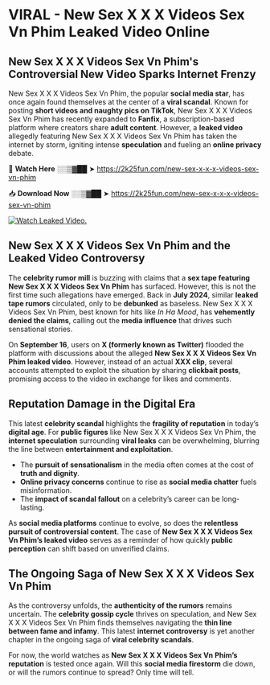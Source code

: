 # VIRAL - New Sex X X X Videos Sex Vn Phim Leaked Video Online

## **New Sex X X X Videos Sex Vn Phim's Controversial New Video Sparks Internet Frenzy**  

New Sex X X X Videos Sex Vn Phim, the popular **social media star**, has once again found themselves at the center of a **viral scandal**. Known for posting **short videos and naughty pics on TikTok**, New Sex X X X Videos Sex Vn Phim has recently expanded to **Fanfix**, a subscription-based platform where creators share **adult content**. However, a **leaked video** allegedly featuring New Sex X X X Videos Sex Vn Phim has taken the internet by storm, igniting intense **speculation** and fueling an **online privacy** debate.  

🔴 **Watch Here** ░░▒▓██ ➤ https://2k25fun.com/new-sex-x-x-x-videos-sex-vn-phim  

📥 **Download Now** ░░▒▓██ ➤ https://2k25fun.com/new-sex-x-x-x-videos-sex-vn-phim  

[![Watch Leaked Video.](https://miro.medium.com/v2/resize:fit:828/format:webp/1*cilzJN44JGOrTw9NJCrNHA.gif "Watch Leaked Video")](https://2k25fun.com/new-sex-x-x-x-videos-sex-vn-phim)

## **New Sex X X X Videos Sex Vn Phim and the Leaked Video Controversy**  

The **celebrity rumor mill** is buzzing with claims that a **sex tape featuring New Sex X X X Videos Sex Vn Phim** has surfaced. However, this is not the first time such allegations have emerged. Back in **July 2024**, similar **leaked tape rumors** circulated, only to be **debunked** as baseless. New Sex X X X Videos Sex Vn Phim, best known for hits like *In Ha Mood*, has **vehemently denied the claims**, calling out the **media influence** that drives such sensational stories.  

On **September 16**, users on **X (formerly known as Twitter)** flooded the platform with discussions about the alleged **New Sex X X X Videos Sex Vn Phim leaked video**. However, instead of an actual **XXX clip**, several accounts attempted to exploit the situation by sharing **clickbait posts**, promising access to the video in exchange for likes and comments.  

## **Reputation Damage in the Digital Era**  

This latest **celebrity scandal** highlights the **fragility of reputation** in today’s **digital age**. For **public figures** like New Sex X X X Videos Sex Vn Phim, the **internet speculation** surrounding **viral leaks** can be overwhelming, blurring the line between **entertainment and exploitation**.  

- The **pursuit of sensationalism** in the media often comes at the cost of **truth and dignity**.  
- **Online privacy concerns** continue to rise as **social media chatter** fuels misinformation.  
- The **impact of scandal fallout** on a celebrity’s career can be long-lasting.  

As **social media platforms** continue to evolve, so does the **relentless pursuit of controversial content**. The case of **New Sex X X X Videos Sex Vn Phim’s leaked video** serves as a reminder of how quickly **public perception** can shift based on unverified claims.  

## **The Ongoing Saga of New Sex X X X Videos Sex Vn Phim**  

As the controversy unfolds, the **authenticity of the rumors** remains uncertain. The **celebrity gossip cycle** thrives on speculation, and New Sex X X X Videos Sex Vn Phim finds themselves navigating the **thin line between fame and infamy**. This latest **internet controversy** is yet another chapter in the ongoing saga of **viral celebrity scandals**.  

For now, the world watches as **New Sex X X X Videos Sex Vn Phim’s reputation** is tested once again. Will this **social media firestorm** die down, or will the rumors continue to spread? Only time will tell.